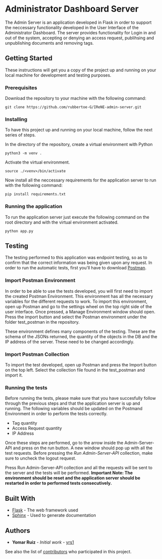 # Administrator Dashboard Server

The Admin Server is an application developed in Flask in order to support the neccessary functionality developed in the User Interface of the Administrator Dashboard. The server provides functionality for Login in and out of the system, accepting or denying an access request, publihsing and unpublishing documents and removing tags.

## Getting Started

These instructions will get you a copy of the project up and running on your local machine for development and testing purposes.

### Prerequisites

Download the repository to your machine with the following command:

```
git clone https://github.com/rubbertoe-G/IReNE-admin-server.git
```


### Installing

To have this project up and running on your local machine, follow the next series of steps.

In the directory of the repository, create a virtual environment with Python
```
python3 -m venv .
```

Activate the virtual environment.
```
source ./<venv>/bin/activate
```

Now install all the neccessary requirements for the application server to run with the following command:
```
pip install requirements.txt
```

### Running the application
To run the application server just execute the following command on the root directory and with the virtual environment activated.
```
python app.py
```


## Testing

The testing performed to this application was endpoint testing, so as to confirm that the correct information was being given upon any request. In order to run the automatic tests, first you'll have to download [Postman](https://www.postman.com/downloads/).

### Import Postman Environment

In order to be able to use the tests developed, you will first need to import the created Postman Environment. This environment has all the necessary variables for the different requests to work. To import this environment, open up Postman and go to the settings wheel on the top right side of the user interface. Once pressed, a Manage Environment window should open. Press the import button and select the Postman environment under the folder test_postman in the repository.

These environment defines many components of the testing. These are the schema of the JSONs returned, the quantity of the objects in the DB and the IP address of the server. These need to be changed accordingly.

### Import Postman Collection

To import the test developed, open up Postman and press the Import button on the top left. Select the collection file found in the test_postman and import it.


### Running the tests

Before running the tests, please make sure that you have succesfully follow through the previous steps and that the application server is up and running. The following variables should be updated on the Postmand Environment in order to perform the tests correctly.
* Tag quantity
* Access Request quantity
* IP Address

Once these steps are performed, go to the arrow inside the Admin-Server-API and press on the run button. A new window should pop up with all the test requests. Before pressing the *Run Admin-Server-API* collection, make sure to uncheck the logout request. 

Press Run Admin-Server-API collection and all the requests will be sent to the server and the tests will be performed. 
**Important Note: The environment should be reset and the application server should be restarted in order to performed tests consecutively.** 


## Built With

* [Flask](https://flask.palletsprojects.com/en/1.1.x/#user-s-guide) - The web framework used
* [Sphinx](https://www.sphinx-doc.org/en/master/) - Used to generate documentation


## Authors

* **Yomar Ruiz** - *Initial work* - [yrs1](https://github.com/yrs1)

See also the list of [contributors](https://github.com/rubbertoe-G/IReNE-admin-server/graphs/contributors) who participated in this project.